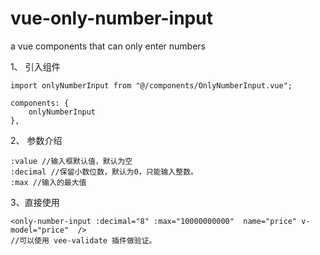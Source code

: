 # vue-only-number-input
a vue components that can only enter numbers

1、 引入组件
```
import onlyNumberInput from "@/components/OnlyNumberInput.vue";

components: {
    onlyNumberInput
},
```
2、 参数介绍
```
:value //输入框默认值，默认为空
:decimal //保留小数位数，默认为0，只能输入整数。
:max //输入的最大值
```
3、直接使用
```
<only-number-input :decimal="8" :max="10000000000"  name="price" v-model="price"  />
//可以使用 vee-validate 插件做验证。
```
